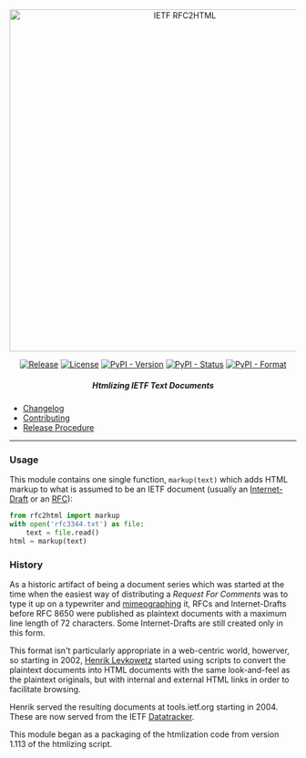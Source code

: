 <div align="center">
    
<img src="https://raw.githubusercontent.com/ietf-tools/common/main/assets/logos/ietf-rfc2html-logo.svg" alt="IETF RFC2HTML" width="600" />
    
[![Release](https://img.shields.io/github/release/ietf-tools/rfc2html.svg?style=flat&maxAge=600)](https://github.com/ietf-tools/rfc2html/releases)
[![License](https://img.shields.io/github/license/ietf-tools/rfc2html)](https://github.com/ietf-tools/rfc2html/blob/main/LICENSE)
[![PyPI - Version](https://img.shields.io/pypi/v/rfc2html)](https://pypi.org/project/rfc2html/)
[![PyPI - Status](https://img.shields.io/pypi/status/rfc2html)](https://pypi.org/project/rfc2html/)
[![PyPI - Format](https://img.shields.io/pypi/format/rfc2html)](https://pypi.org/project/rfc2html/)
    
##### Htmlizing IETF Text Documents
    
</div>

- [Changelog](https://github.com/ietf-tools/rfc2html/blob/main/CHANGELOG.md)
- [Contributing](https://github.com/ietf-tools/.github/blob/main/CONTRIBUTING.md)
- [Release Procedure](https://github.com/ietf-tools/.github/blob/main/CONTRIBUTING.md#release-procedure)

---

### Usage

This module contains one single function, `markup(text)` which adds HTML markup
to what is assumed to be an IETF document (usually an [Internet-Draft] or an [RFC]):

```python
from rfc2html import markup
with open('rfc3344.txt') as file:
    text = file.read()
html = markup(text)
```

### History

As a historic artifact of being a document series which was started at the time when the easiest
way of distributing a *Request For Comments* was to type it up on a typewriter and [mimeographing]
it, RFCs and Internet-Drafts before RFC 8650 were published as plaintext documents with a
maximum line length of 72 characters. Some Internet-Drafts are still created only in this form.

This format isn't particularly appropriate in a web-centric world, howerver, so starting in
2002, [Henrik Levkowetz] started using scripts to convert the plaintext documents into HTML
documents with the same look-and-feel as the plaintext originals, but with internal and external
HTML links in order to facilitate browsing.

Henrik served the resulting documents at tools.ietf.org starting in 2004. These are now served
from the IETF [Datatracker].

This module began as a packaging of the htmlization code from version 1.113 of the htmlizing script.

[Internet-Draft]: https://en.wikipedia.org/wiki/Internet_Draft
[RFC]: https://en.wikipedia.org/wiki/Request_for_Comments
[mimeographing]: https://en.wikipedia.org/wiki/Mimeograph
[Henrik Levkowetz]: mailto:henrik@levkowetz.com
[Datatracker]: https://datatracker.ietf.org/
